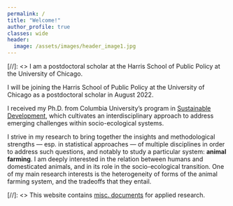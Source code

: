 ```yaml
---
permalink: /
title: "Welcome!"
author_profile: true
classes: wide
header:
  image: /assets/images/header_image1.jpg
---
```


[//]: <> I am a postdoctoral scholar at the Harris School of Public Policy at the University of Chicago.

I will be joining the Harris School of Public Policy at the University of Chicago as a postdoctoral scholar in August 2022.

I received my Ph.D. from Columbia University’s program in [Sustainable Development](https://www.sipa.columbia.edu/academics/programs/phd-sustainable-development), which cultivates an interdisciplinary approach to address emerging challenges within socio-ecological systems.

I strive in my research to bring together the insights and methodological strengths — esp. in statistical approaches — of multiple disciplines in order to address such questions, and notably to study a particular system: **animal farming**. I am deeply interested in the relation between humans and domesticated animals, and in its role in the socio-ecological transition. One of my main research interests is the heterogeneity of forms of the animal farming system, and the tradeoffs that they entail.

[//]: <> This website contains [misc. documents](documents) for applied research.
